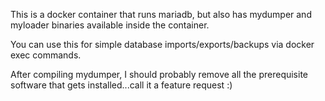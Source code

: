 This is a docker container that runs mariadb, but also has mydumper and myloader binaries available inside the container.

You can use this for simple database imports/exports/backups via docker exec commands.

After compiling mydumper, I should probably remove all the prerequisite software that gets installed...call it a feature request :)
